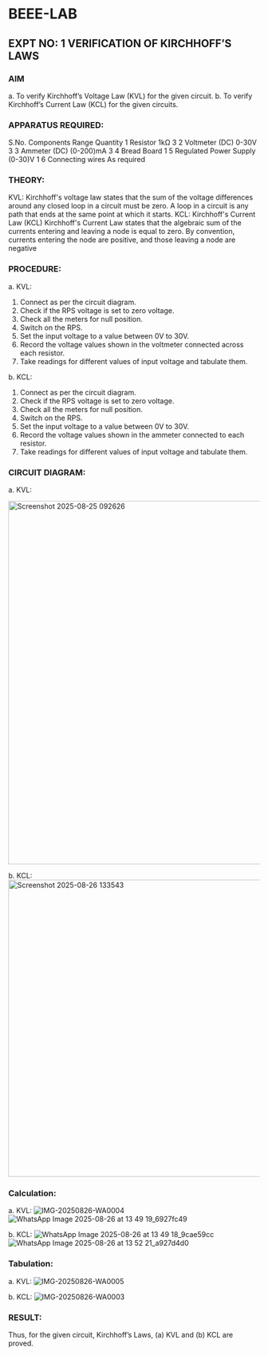 # BEEE-LAB
## EXPT NO: 1	VERIFICATION OF KIRCHHOFF’S LAWS
### AIM
a.   To verify Kirchhoff’s Voltage Law (KVL) for the given circuit. 
b.   To verify Kirchhoff’s Current Law (KCL) for the given circuits.

### APPARATUS REQUIRED:
S.No.	Components	Range	Quantity
1	Resistor	1kΩ	3
2	Voltmeter (DC)	0-30V	3
3	Ammeter (DC)	(0-200)mA	3
4	Bread Board		1
5	Regulated Power Supply	(0-30)V	1
6	Connecting wires		As required

### THEORY:
KVL: Kirchhoff's voltage law states that the sum of the voltage differences around any closed loop in a circuit must be zero. A loop in a circuit is any path that ends at the same point at which it starts.
KCL:
Kirchhoff's Current Law (KCL) Kirchhoff's Current Law states that the algebraic sum of the currents entering and leaving a node is equal to zero. By convention, currents entering the node are positive, and those leaving a node are negative


### PROCEDURE:
a.   KVL:
1.   Connect as per the circuit diagram.
2.   Check if the RPS voltage is set to zero voltage.
3.   Check all the meters for null position.
4.   Switch on the RPS.
5.   Set the input voltage to a value between 0V to 30V.
6.   Record the voltage values shown in the voltmeter connected across each resistor.
7.   Take readings for different values of input voltage and tabulate them.


b.  KCL:
1.   Connect as per the circuit diagram.
2.   Check if the RPS voltage is set to zero voltage.
3.   Check all the meters for null position.
4.   Switch on the RPS.
5.   Set the input voltage to a value between 0V to 30V.
6.   Record the voltage values shown in the ammeter connected to each resistor.
7.   Take readings for different values of input voltage and tabulate them. 

### CIRCUIT DIAGRAM:


a.   KVL:
 
<img width="1919" height="728" alt="Screenshot 2025-08-25 092626" src="https://github.com/user-attachments/assets/08abb21a-856d-4f16-8c52-5c2d0d6cefc3" />


b.  KCL:
 <img width="1577" height="595" alt="Screenshot 2025-08-26 133543" src="https://github.com/user-attachments/assets/5272b004-0e49-4656-b0ba-85361d4a20db" />


### Calculation:

a.   KVL:
![IMG-20250826-WA0004](https://github.com/user-attachments/assets/e8566cfa-b670-482a-946d-dbe1532f0b27)
![WhatsApp Image 2025-08-26 at 13 49 19_6927fc49](https://github.com/user-attachments/assets/2ef780be-fd60-47fc-be4c-b2d71ba069c7)

b.  KCL:
![WhatsApp Image 2025-08-26 at 13 49 18_9cae59cc](https://github.com/user-attachments/assets/4e7a8db5-f574-4890-b2ca-eb5e3d254ec1)
![WhatsApp Image 2025-08-26 at 13 52 21_a927d4d0](https://github.com/user-attachments/assets/bbcd00aa-9cb9-4b50-902b-d245c4447a05)




### Tabulation:

a.   KVL:
![IMG-20250826-WA0005](https://github.com/user-attachments/assets/4145aa78-8f66-47bc-9d57-6cf4ef8e4d95)

b.  KCL:
![IMG-20250826-WA0003](https://github.com/user-attachments/assets/ee5cf691-bbc2-483a-bc49-bd20c4be7aed)




### RESULT:

Thus, for the given circuit, Kirchhoff’s Laws, (a) KVL and (b) KCL are proved.
